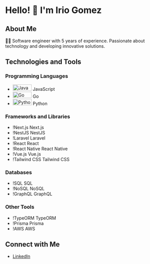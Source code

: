 # Hello! 👋 I'm Irio Gomez

## About Me
👨‍💻 Software engineer with 5 years of experience. Passionate about technology and developing innovative solutions.

## Technologies and Tools
### Programming Languages
- <img src="https://img.shields.io/badge/-JavaScript-F7DF1E?style=flat&logo=JavaScript&logoColor=black" alt="JavaScript" width="60" height="20" /> JavaScript
- <img src="https://img.shields.io/badge/-Go-00ADD8?style=flat&logo=Go&logoColor=white" alt="Go" width="60" height="20" /> Go
- <img src="https://img.shields.io/badge/-Python-3776AB?style=flat&logo=Python&logoColor=white" alt="Python" width="60" height="20" /> Python

### Frameworks and Libraries
- !Next.js Next.js
- !NestJS NestJS
- !Laravel Laravel
- !React React
- !React Native React Native
- !Vue.js Vue.js
- !Tailwind CSS Tailwind CSS

### Databases
- !SQL SQL
- !NoSQL NoSQL
- !GraphQL GraphQL

### Other Tools
- !TypeORM TypeORM
- !Prisma Prisma
- !AWS AWS

## Connect with Me
- [LinkedIn](https://www.linkedin.com/in/iriogomez/)
